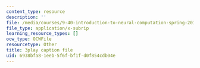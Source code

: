 ```yaml
---
content_type: resource
description: ''
file: /media/courses/9-40-introduction-to-neural-computation-spring-2018/6938bfa81eeb5f6fbf1fd0f854cdb04e_gt52wUN3VrQ.vtt
file_type: application/x-subrip
learning_resource_types: []
ocw_type: OCWFile
resourcetype: Other
title: 3play caption file
uid: 6938bfa8-1eeb-5f6f-bf1f-d0f854cdb04e
---
```


